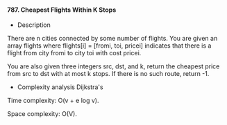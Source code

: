 #### 787. Cheapest Flights Within K Stops

* Description

There are n cities connected by some number of flights. You are given an array flights where flights[i] = [fromi, toi, pricei] indicates that there is a flight from city fromi to city toi with cost pricei.

You are also given three integers src, dst, and k, return the cheapest price from src to dst with at most k stops. If there is no such route, return -1.

* Complexity analysis Dijkstra's

Time complexity: O(v + e log v).

Space complexity: O(V).